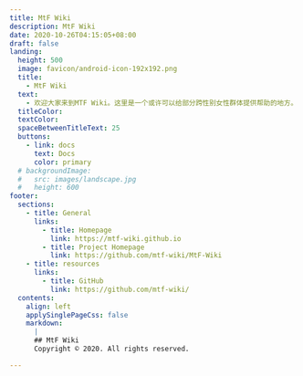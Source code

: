 ```yaml
---
title: MtF Wiki
description: MtF Wiki
date: 2020-10-26T04:15:05+08:00
draft: false
landing:
  height: 500
  image: favicon/android-icon-192x192.png
  title:
    - MtF Wiki
  text:
    - 欢迎大家来到MTF Wiki。这里是一个或许可以给部分跨性别女性群体提供帮助的地方。
  titleColor:
  textColor:
  spaceBetweenTitleText: 25
  buttons:
    - link: docs
      text: Docs
      color: primary
  # backgroundImage: 
  #   src: images/landscape.jpg
  #   height: 600
footer:
  sections:
    - title: General
      links:
        - title: Homepage
          link: https://mtf-wiki.github.io
        - title: Project Homepage
          link: https://github.com/mtf-wiki/MtF-Wiki
    - title: resources
      links:
        - title: GitHub
          link: https://github.com/mtf-wiki/
  contents: 
    align: left
    applySinglePageCss: false
    markdown:
      |
      ## MtF Wiki
      Copyright © 2020. All rights reserved.

---
```

